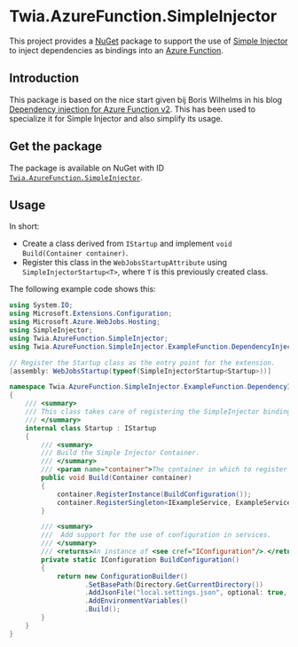 # Twia.AzureFunction.SimpleInjector

This project provides a [NuGet](https://www.nuget.org/) package to support the use of [Simple Injector](https://simpleinjector.org) to inject dependencies as bindings into an [Azure Function](https://azure.microsoft.com/services/functions/).

## Introduction

This package is based on the nice start given bij Boris Wilhelms in his blog [Dependency injection for Azure Function v2](https://blog.wille-zone.de/post/dependency-injection-for-azure-functions/). This has been used to specialize it for Simple Injector and also simplify its usage.

## Get the package

The package is available on NuGet with ID [`Twia.AzureFunction.SimpleInjector`](https://www.nuget.org/packages/Twia.AzureFunction.SimpleInjector/).

## Usage

In short:

* Create a class derived from `IStartup` and implement `void Build(Container container)`. 
* Register this class in the `WebJobsStartupAttribute` using `SimpleInjectorStartup<T>`, where `T` is this previously created class.

The following example code shows this:

```csharp
using System.IO;
using Microsoft.Extensions.Configuration;
using Microsoft.Azure.WebJobs.Hosting;
using SimpleInjector;
using Twia.AzureFunction.SimpleInjector;
using Twia.AzureFunction.SimpleInjector.ExampleFunction.DependencyInjection;

// Register the Startup class as the entry point for the extension.
[assembly: WebJobsStartup(typeof(SimpleInjectorStartup<Startup>))]

namespace Twia.AzureFunction.SimpleInjector.ExampleFunction.DependencyInjection
{
    /// <summary>
    /// This class takes care of registering the SimpleInjector bindings required bij this Function App.
    /// </summary>
    internal class Startup : IStartup
    {
        /// <summary>
        /// Build the Simple Injector Container.
        /// </summary>
        /// <param name="container">The container in which to register all dependencies.</param>
        public void Build(Container container)
        {
            container.RegisterInstance(BuildConfiguration());
            container.RegisterSingleton<IExampleService, ExampleService>();
        }

        /// <summary>
        ///  Add support for the use of configuration in services.
        /// </summary>
        /// <returns>An instance of <see cref="IConfiguration"/>.</returns>
        private static IConfiguration BuildConfiguration()
        {
            return new ConfigurationBuilder()
                   .SetBasePath(Directory.GetCurrentDirectory())
                   .AddJsonFile("local.settings.json", optional: true, reloadOnChange: false)
                   .AddEnvironmentVariables()
                   .Build();
        }
    }
}
```

